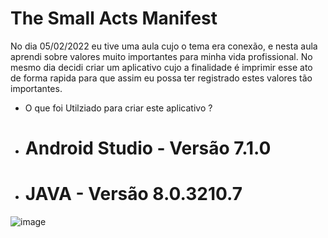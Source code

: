 # The Small Acts Manifest
No dia 05/02/2022 eu tive uma aula cujo o tema era conexão, e nesta aula aprendi sobre valores muito importantes para minha vida profissional.
No mesmo dia decidi criar um aplicativo cujo a finalidade é imprimir esse ato de forma rapida para que assim eu possa ter registrado estes valores tão importantes.

- O que foi Utilziado para criar este aplicativo ? 
- # Android Studio - Versão 7.1.0
- # JAVA - Versão 8.0.3210.7

![image](https://user-images.githubusercontent.com/97804377/152655815-233d45d5-587b-4b30-8005-514251de82f3.png)
